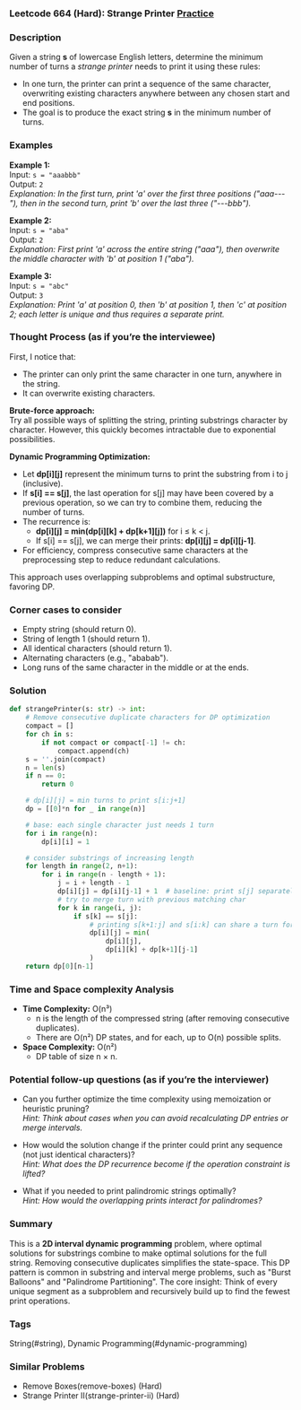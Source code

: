 ### Leetcode 664 (Hard): Strange Printer [Practice](https://leetcode.com/problems/strange-printer)

### Description  
Given a string **s** of lowercase English letters, determine the minimum number of turns a *strange printer* needs to print it using these rules:
- In one turn, the printer can print a sequence of the same character, overwriting existing characters anywhere between any chosen start and end positions.
- The goal is to produce the exact string **s** in the minimum number of turns.

### Examples  

**Example 1:**  
Input: `s = "aaabbb"`  
Output: `2`  
*Explanation: In the first turn, print 'a' over the first three positions ("aaa---"), then in the second turn, print 'b' over the last three ("---bbb").*

**Example 2:**  
Input: `s = "aba"`  
Output: `2`  
*Explanation: First print 'a' across the entire string ("aaa"), then overwrite the middle character with 'b' at position 1 ("aba").*

**Example 3:**  
Input: `s = "abc"`  
Output: `3`  
*Explanation: Print 'a' at position 0, then 'b' at position 1, then 'c' at position 2; each letter is unique and thus requires a separate print.*

### Thought Process (as if you’re the interviewee)  
First, I notice that:
- The printer can only print the same character in one turn, anywhere in the string.
- It can overwrite existing characters.

**Brute-force approach:**  
Try all possible ways of splitting the string, printing substrings character by character. However, this quickly becomes intractable due to exponential possibilities.

**Dynamic Programming Optimization:**  
- Let **dp[i][j]** represent the minimum turns to print the substring from i to j (inclusive).
- If **s[i] == s[j]**, the last operation for s[j] may have been covered by a previous operation, so we can try to combine them, reducing the number of turns.
- The recurrence is:
  - **dp[i][j] = min(dp[i][k] + dp[k+1][j])** for i ≤ k < j.
  - If s[i] == s[j], we can merge their prints: **dp[i][j] = dp[i][j-1]**.
- For efficiency, compress consecutive same characters at the preprocessing step to reduce redundant calculations.

This approach uses overlapping subproblems and optimal substructure, favoring DP.

### Corner cases to consider  
- Empty string (should return 0).
- String of length 1 (should return 1).
- All identical characters (should return 1).
- Alternating characters (e.g., "ababab").
- Long runs of the same character in the middle or at the ends.

### Solution

```python
def strangePrinter(s: str) -> int:
    # Remove consecutive duplicate characters for DP optimization
    compact = []
    for ch in s:
        if not compact or compact[-1] != ch:
            compact.append(ch)
    s = ''.join(compact)
    n = len(s)
    if n == 0:
        return 0

    # dp[i][j] = min turns to print s[i:j+1]
    dp = [[0]*n for _ in range(n)]

    # base: each single character just needs 1 turn
    for i in range(n):
        dp[i][i] = 1

    # consider substrings of increasing length
    for length in range(2, n+1):
        for i in range(n - length + 1):
            j = i + length - 1
            dp[i][j] = dp[i][j-1] + 1  # baseline: print s[j] separately
            # try to merge turn with previous matching char
            for k in range(i, j):
                if s[k] == s[j]:
                    # printing s[k+1:j] and s[i:k] can share a turn for s[j]
                    dp[i][j] = min(
                        dp[i][j],
                        dp[i][k] + dp[k+1][j-1]
                    )
    return dp[0][n-1]
```

### Time and Space complexity Analysis  

- **Time Complexity:** O(n³)  
  - n is the length of the compressed string (after removing consecutive duplicates).
  - There are O(n²) DP states, and for each, up to O(n) possible splits.
- **Space Complexity:** O(n²)  
  - DP table of size n × n.

### Potential follow-up questions (as if you’re the interviewer)  

- Can you further optimize the time complexity using memoization or heuristic pruning?  
  *Hint: Think about cases when you can avoid recalculating DP entries or merge intervals.*

- How would the solution change if the printer could print any sequence (not just identical characters)?  
  *Hint: What does the DP recurrence become if the operation constraint is lifted?*

- What if you needed to print palindromic strings optimally?  
  *Hint: How would the overlapping prints interact for palindromes?*

### Summary

This is a **2D interval dynamic programming** problem, where optimal solutions for substrings combine to make optimal solutions for the full string. Removing consecutive duplicates simplifies the state-space. This DP pattern is common in substring and interval merge problems, such as "Burst Balloons" and "Palindrome Partitioning". The core insight: Think of every unique segment as a subproblem and recursively build up to find the fewest print operations.

### Tags
String(#string), Dynamic Programming(#dynamic-programming)

### Similar Problems
- Remove Boxes(remove-boxes) (Hard)
- Strange Printer II(strange-printer-ii) (Hard)